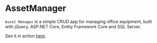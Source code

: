 # AssetManager

`Asset Manager` is a simple CRUD app for managing office equipment, built with jQuery, ASP.NET Core, Entity Framework Core and SQL Server. 
  
See it in action [here](https://assetmanager20221118085014.azurewebsites.net/).
